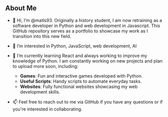 ## About Me

- 👋 Hi, I’m @matls93. Originally a history student, I am now retraining as a software developer in Python and web development in Javascript. This GitHub repository serves as a portfolio to showcase my work as I transition into this new field.

- 👀 I’m interested in Python, JavaScript, web development, AI

- 🌱 I’m currently learning React and always working to improve my knowledge of Python. I am constantly working on new projects and plan to upload more soon, including:
  - **Games**: Fun and interactive games developed with Python.
  - **Useful Scripts**: Handy scripts to automate everyday tasks.
  - **Websites**: Fully functional websites showcasing my web development skills.

- 📫 Feel free to reach out to me via GitHub if you have any questions or if you're interested in collaborating.
